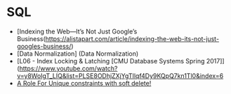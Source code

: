 # SQL

- [Indexing the Web—It’s Not Just Google’s Business(https://alistapart.com/article/indexing-the-web-its-not-just-googles-business/)
- [Data Normalization] (Data Normalization)
- [L06 - Index Locking & Latching [CMU Database Systems Spring 2017]](https://www.youtube.com/watch?v=y8WoIgT_LIQ&list=PLSE8ODhjZXjYgTIlqf4Dy9KQpQ7kn1Tl0&index=6
- [A Role For Unique constraints with soft delete!](https://medium.com/@ibakhsh/a-role-for-unique-constraints-with-soft-delete-4bbf417e442b)
